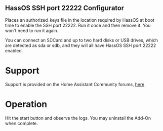 
## HassOS SSH port 22222 Configurator
Places an authorized_keys file in the location required by HassOS at boot time to enable the SSH port 22222.  Run it once and then remove it.  You won't need to run it again. 

You can connect an SDCard and up to two hard disks or USB drives, which are detected as sda or sdb, and they will all have HassOS SSH port 22222 enabled. 

# Support
Support is provided on the Home Assistant Community forums, [here](https://community.home-assistant.io/t/add-on-hassos-ssh-port-22222-configurator/264109)

# Operation
Hit the start button and observe the logs.  You may uninstall the Add-On when complete. 

